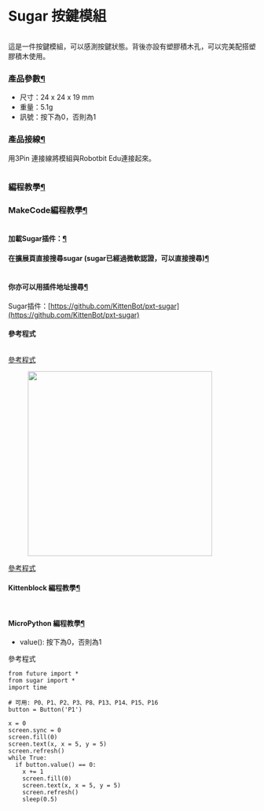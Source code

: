 # Sugar 按鍵模組

<figure><img src="https://kittenbothk.readthedocs.io/en/latest/_images/button1.png" alt=""><figcaption></figcaption></figure>

這是一件按鍵模組，可以感測按鍵狀態。背後亦設有塑膠積木孔，可以完美配搭塑膠積木使用。

### 產品參數[¶](broken-reference)

* 尺寸：24 x 24 x 19 mm
* 重量：5.1g
* 訊號：按下為0，否則為1

### 產品接線[¶](broken-reference)

用3Pin 連接線將模組與Robotbit Edu連接起來。

<figure><img src="https://kittenbothk.readthedocs.io/en/latest/_images/button_wire1.png" alt=""><figcaption></figcaption></figure>

### 編程教學[¶](broken-reference)

### MakeCode編程教學[¶](broken-reference)

<figure><img src="https://kittenbothk.readthedocs.io/en/latest/_images/mcbanner15.png" alt=""><figcaption></figcaption></figure>

#### 加載Sugar插件：[¶](broken-reference)

#### 在擴展頁直接搜尋sugar (sugar已經過微軟認證，可以直接搜尋)[¶](broken-reference)

<figure><img src="https://kittenbothk.readthedocs.io/en/latest/_images/sugar_search.gif" alt=""><figcaption></figcaption></figure>

#### 你亦可以用插件地址搜尋[¶](broken-reference)

Sugar插件：[https://github.com/KittenBot/pxt-sugar](https://github.com/KittenBot/pxt-sugar)

#### 參考程式

<figure><img src="https://kittenbothk.readthedocs.io/en/latest/_images/button_mc_code.png" alt=""><figcaption></figcaption></figure>

[參考程式](https://makecode.microbit.org/\_EUeXbC8c5195)

<figure><img src="https://kittenbothk.readthedocs.io/en/latest/_images/button_mc_code2.png" alt="" width="375"><figcaption></figcaption></figure>

[參考程式](https://makecode.microbit.org/\_a3wE97V67EWA)

#### Kittenblock 編程教學[¶](broken-reference)

<figure><img src="https://kittenbothk.readthedocs.io/en/latest/_images/kbbanner9.png" alt=""><figcaption></figcaption></figure>

<figure><img src="https://kittenbothk.readthedocs.io/en/latest/_images/button3.png" alt=""><figcaption></figcaption></figure>

#### MicroPython 編程教學[¶](broken-reference)

* value(): 按下為0，否則為1

參考程式

```
from future import *
from sugar import *
import time

# 可用: P0、P1、P2、P3、P8、P13、P14、P15、P16
button = Button('P1')

x = 0
screen.sync = 0
screen.fill(0)
screen.text(x, x = 5, y = 5)
screen.refresh()
while True:
  if button.value() == 0:
    x += 1
    screen.fill(0)
    screen.text(x, x = 5, y = 5)
    screen.refresh()
    sleep(0.5)
```
